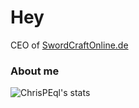 # Hey

CEO of [SwordCraftOnline.de]

### About me


<img aligin="left" alt="ChrisPEql's stats" src="https://github-readme-stats.vercel.app/api?username=ChrisPEql&show_icons=true&theme=gotham">

[SwordCraftOnline.de]: https://swordcraftonline.de

